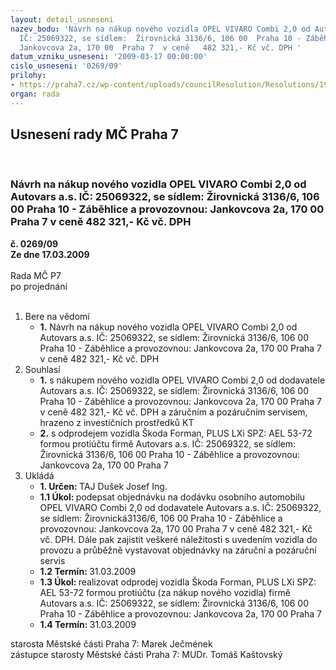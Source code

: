```yaml
---
layout: detail_usneseni
nazev_bodu: 'Návrh na nákup nového vozidla OPEL VIVARO Combi 2,0 od Autovars a.s.
  IČ: 25069322, se sídlem:  Žirovnická 3136/6, 106 00  Praha 10 - Záběhlice a provozovnou:
  Jankovcova 2a, 170 00  Praha 7  v ceně   482 321,- Kč vč. DPH '
datum_vzniku_usneseni: '2009-03-17 00:00:00'
cislo_usneseni: '0269/09'
prilohy:
- https://praha7.cz/wp-content/uploads/councilResolution/Resolutions/19146/14-skenovat0003.pdf
organ: rada
---
```

<div id="ucUsn_pList" class="usn">
	<span><h2>Usnesení rady MČ Praha 7 </h2>
<br></span><div class="standBody">
<span><h3>Návrh na nákup nového vozidla OPEL VIVARO Combi 2,0 od Autovars a.s. IČ: 25069322, se sídlem:  Žirovnická 3136/6, 106 00  Praha 10 - Záběhlice a provozovnou: Jankovcova 2a, 170 00  Praha 7  v ceně   482 321,- Kč vč. DPH </h3></span><div class="center">
		<strong>č. 0269/09</strong><br>
	</div>
<div class="center">
		<strong>Ze dne 17.03.2009</strong><br><br>
	</div>Rada MČ P7<br> po projednání<br><br><ol>
<li>Bere na vědomí<ul><li>
<strong>1.</strong> Návrh na nákup nového vozidla OPEL VIVARO Combi 2,0 od Autovars a.s. IČ: 25069322, se sídlem:  Žirovnická 3136/6, 106 00  Praha 10 - Záběhlice a provozovnou: Jankovcova 2a, 170 00  Praha 7  v ceně   482 321,- Kč vč. DPH </li></ul>
</li>
<li>Souhlasí<ul>
<li>
<strong>1.</strong> s nákupem nového vozidla OPEL VIVARO Combi 2,0 od dodavatele Autovars a.s. IČ: 25069322, se sídlem:  Žirovnická 3136/6, 106 00  Praha 10 - Záběhlice a provozovnou: Jankovcova 2a, 170 00  Praha 7  v ceně   482 321,- Kč vč. DPH a záručním a pozáručním servisem, hrazeno z investičních prostředků KT</li>
<li>
<strong>2.</strong> s odprodejem vozidla Škoda Forman,  PLUS LXi SPZ:  AEL 53-72 formou protiúčtu firmě Autovars a.s. IČ: 25069322, se sídlem:  Žirovnická 3136/6, 106 00  Praha 10 - Záběhlice a provozovnou: Jankovcova 2a, 170 00  Praha 7</li>
</ul>
</li>
<li>Ukládá<ul>
<li>
<strong>1. Určen: </strong>TAJ Dušek Josef Ing.</li>
<li>
<strong>1.1 Úkol: </strong>podepsat objednávku na dodávku osobního automobilu OPEL VIVARO Combi 2,0 od dodavatele Autovars a.s.   IČ: 25069322, se sídlem:  Žirovnická3136/6, 106 00  Praha 10 - Záběhlice a provozovnou: Jankovcova 2a, 170 00  Praha 7 v ceně   482 321,- Kč vč. DPH. Dále pak zajistit  veškeré náležitosti s uvedením vozidla do provozu a průběžně vystavovat objednávky na záruční a pozáruční servis</li>
<li>
<strong>1.2 Termín: </strong>31.03.2009</li>
<li>
<strong>1.3 Úkol: </strong>realizovat odprodej vozidla Škoda Forman,  PLUS LXi SPZ:  AEL 53-72 formou protiúčtu (za nákup nového vozidla)  firmě  Autovars a.s. IČ:  25069322, se sídlem:  Žirovnická  3136/6, 106 00  Praha 10 - Záběhlice a provozovnou: Jankovcova 2a, 170 00  Praha 7</li>
<li>
<strong>1.4 Termín: </strong>31.03.2009</li>
</ul>
</li>
</ol>starosta Městské části Praha 7: Marek Ječmének<br>zástupce starosty Městské části Praha 7: MUDr. Tomáš Kaštovský 
</div>
</div>